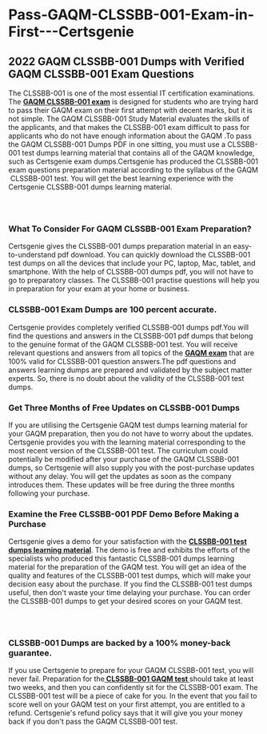 # Pass-GAQM-CLSSBB-001-Exam-in-First---Certsgenie<h2><strong>2022 GAQM CLSSBB-001 Dumps with Verified GAQM CLSSBB-001 Exam Questions</strong></h2> <p>The CLSSBB-001 is one of the most essential IT certification examinations. The <a href="https://www.certsgenie.com/gaqm/clssbb-001-pdf-dumps"><strong>GAQM CLSSBB-001 exam</strong></a> is designed for students who are trying hard to pass their GAQM exam on their first attempt with decent marks, but it is not simple. The GAQM CLSSBB-001 Study Material evaluates the skills of the applicants, and that makes the CLSSBB-001 exam difficult to pass for applicants who do not have enough information about the GAQM .To pass the GAQM CLSSBB-001 Dumps PDF in one sitting, you must use a CLSSBB-001 test dumps learning material that contains all of the GAQM knowledge, such as Certsgenie exam dumps.Certsgenie has produced the CLSSBB-001 exam questions preparation material according to the syllabus of the GAQM &nbsp;CLSSBB-001 test. You will get the best learning experience with the Certsgenie CLSSBB-001 dumps learning material.</p> <p><a href="https://www.certsgenie.com/gaqm/clssbb-001-pdf-dumps" style="display: block; padding: 1em 0; text-align: center; "><img alt="" src="https://blogger.googleusercontent.com/img/b/R29vZ2xl/AVvXsEgO1ePIT5bAw4JCg82qykRc71Xossn_88UmNiMiJgRPCnvDzaKhQmgO2X9bV6TpN9qSYVJJ2MjEumMb0t1ZgyR_gByLqDXQR_FduPn2erzRQTkt1pUFmkY3wfbx5jzrIcOP4S3cxMKHSr0iEiOidKyDYd_7NjYtfgpZ7b1lrGk-ShjLlyfynp8oFM4zYw/s1600/Banner%201.jpg" /></a></p> <h3><strong>What To Consider For GAQM CLSSBB-001 Exam Preparation?</strong></h3> <p>Certsgenie gives the CLSSBB-001 dumps preparation material in an easy-to-understand pdf download. You can quickly download the CLSSBB-001 test dumps on all the devices that include your PC, laptop, Mac, tablet, and smartphone. With the help of CLSSBB-001 dumps pdf, you will not have to go to preparatory classes. The CLSSBB-001 practise questions will help you in preparation for your exam at your home or business.</p> <h3><strong>CLSSBB-001 Exam Dumps are 100 percent accurate.</strong></h3> <p>Certsgenie provides completely verified CLSSBB-001 dumps pdf.You will find the questions and answers in the CLSSBB-001 pdf dumps that belong to the genuine format of the GAQM CLSSBB-001 test. You will receive relevant questions and answers from all topics of the <a href="https://www.certsgenie.com/gaqm/clssbb-001-pdf-dumps"><strong>GAQM exam</strong></a> that are 100% valid for CLSSBB-001 question answers.The pdf questions and answers learning dumps are prepared and validated by the subject matter experts. So, there is no doubt about the validity of the CLSSBB-001 test dumps.</p> <h3><strong>Get Three Months of Free Updates on CLSSBB-001 Dumps</strong></h3> <p>If you are utilising the Certsgenie GAQM test dumps learning material for your GAQM preparation, then you do not have to worry about the updates. Certsgenie provides you with the learning material corresponding to the most recent version of the CLSSBB-001 test. The curriculum could potentially be modified after your purchase of the GAQM CLSSBB-001 dumps, so Certsgenie will also supply you with the post-purchase updates without any delay. You will get the updates as soon as the company introduces them. These updates will be free during the three months following your purchase.</p> <h3><strong>Examine the Free CLSSBB-001 PDF Demo Before Making a Purchase</strong></h3> <p>Certsgenie gives a demo for your satisfaction with the <a href="https://www.certsgenie.com/gaqm/clssbb-001-pdf-dumps"><strong>CLSSBB-001 test dumps learning material</strong></a>. The demo is free and exhibits the efforts of the specialists who produced this fantastic CLSSBB-001 dumps learning material for the preparation of the GAQM test. You will get an idea of the quality and features of the CLSSBB-001 test dumps, which will make your decision easy about the purchase. If you find the CLSSBB-001 test dumps useful, then don&#39;t waste your time delaying your purchase. You can order the CLSSBB-001 dumps to get your desired scores on your GAQM test.</p> <p><a href="hhttps://www.certsgenie.com/gaqm/clssbb-001-pdf-dumps" style="display: block; padding: 1em 0; text-align: center; "><img alt="" src="https://blogger.googleusercontent.com/img/b/R29vZ2xl/AVvXsEj3zfp26fobfEw_E3FMeUMaFamcWc-bKsu_525WK8ISqDEyAJkPKOLyeqHJzBXVvKwHP0bTNTERYvWWgOzvpG-DuQ_cPnNOJO1bUfVOHhAXJThy7cLobHgRdochHEeovcJnxpqjNiv-FNLMY1glEh7x833Q6cym5o0AmGhO9ufjgwPhihHJ9ovBp-j40g/s1600/banner%202.jpg" /></a></p> <h3><strong>CLSSBB-001 Dumps are backed by a 100% money-back guarantee.</strong></h3> <p>If you use Certsgenie to prepare for your GAQM CLSSBB-001 test, you will never fail. Preparation for the<a href="https://www.certsgenie.com/gaqm/clssbb-001-pdf-dumps"><strong> CLSSBB-001 GAQM test </strong></a>should take at least two weeks, and then you can confidently sit for the CLSSBB-001 exam. The CLSSBB-001 test will be a piece of cake for you. In the event that you fail to score well on your GAQM test on your first attempt, you are entitled to a refund. Certsgenie&#39;s refund policy says that it will give you your money back if you don&#39;t pass the GAQM CLSSBB-001 test.</p>
